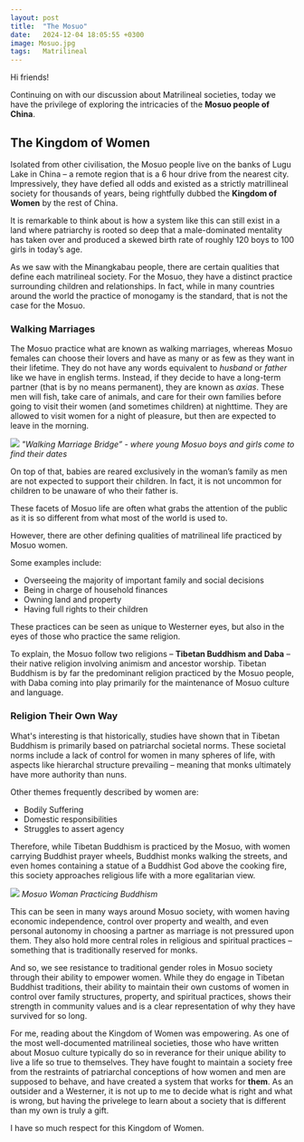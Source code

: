 ```yaml
---
layout: post
title:  "The Mosuo"
date:   2024-12-04 18:05:55 +0300
image: Mosuo.jpg
tags:   Matrilineal
---
```

Hi friends!

Continuing on with our discussion about Matrilineal societies, today we have the privilege of exploring the intricacies of the **Mosuo people of China**. 

## The Kingdom of Women ##

Isolated from other civilisation, the Mosuo people live on the banks of Lugu Lake in China – a remote region that is a 6 hour drive from the nearest city. Impressively, they have defied all odds and existed as a strictly matrillineal society for thousands of years, being rightfully dubbed the **Kingdom of Women** by the rest of China.

It is remarkable to think about is how a system like this can still exist in a land where patriarchy is rooted so deep that a male-dominated mentality has taken over and produced a skewed birth rate of roughly 120 boys to 100 girls in today’s age.

As we saw with the Minangkabau people, there are certain qualities that define each matrilineal society. For the Mosuo, they have a distinct practice surrounding children and relationships. In fact, while in many countries around the world the practice of monogamy is the standard, that is not the case for the Mosuo.

### Walking Marriages ###

The Mosuo practice what are known as walking marriages, whereas Mosuo females can choose their lovers and have as many or as few as they want in their lifetime. They do not have any words equivalent to *husband* or *father* like we have in english terms. Instead, if they decide to have a long-term partner (that is by no means permanent), they are known as *axias*. These men will fish, take care of animals, and care for their own families before going to visit their women (and sometimes children) at nighttime. They are allowed to visit women for a night of pleasure, but then are expected to leave in the morning. 

![]({{site.baseurl}}/images/MarriageBridge.jpg)
*"Walking Marriage Bridge” - where young Mosuo boys and girls come to find their dates*

On top of that, babies are reared exclusively in the woman’s family as men are not expected to support their children. In fact, it is not uncommon for children to be unaware of who their father is. 

These facets of Mosuo life are often what grabs the attention of the public as it is so different from what most of the world is used to.

However, there are other defining qualities of matrilineal life practiced by Mosuo women. 

Some examples include:

-	Overseeing the majority of important family and social decisions
-	Being in charge of household finances
-	Owning land and property
-	Having full rights to their children

These practices can be seen as unique to Westerner eyes, but also in the eyes of those who practice the same religion.

To explain, the Mosuo follow two religions – **Tibetan Buddhism and Daba** – their native religion involving animism and ancestor worship.
Tibetan Buddhism is by far the predominant religion practiced by the Mosuo people, with Daba coming into play primarily for the maintenance of Mosuo culture and language. 

### Religion Their Own Way ###

What's interesting is that historically, studies have shown that in Tibetan Buddhism is primarily based on patriarchal societal norms. These societal norms include a lack of control for women in many spheres of life, with aspects like hierarchal structure prevailing – meaning that monks ultimately have more authority than nuns. 

Other themes frequently described by women are:
-	Bodily Suffering
-	Domestic responsibilities
-	Struggles to assert agency

Therefore, while Tibetan Buddhism is practiced by the Mosuo, with women carrying Buddhist prayer wheels, Buddhist monks walking the streets, and even homes containing a statue of a Buddhist God above the cooking fire, this society approaches religious life with a more egalitarian view. 

![]({{site.baseurl}}/images/MosuoBud.jpg)
*Mosuo Woman Practicing Buddhism*


This can be seen in many ways around Mosuo society, with women having economic independence, control over property and wealth, and even personal autonomy in choosing a partner as marriage is not pressured upon them. They also hold more central roles in religious and spiritual practices – something that is traditionally reserved for monks.

And so, we see resistance to traditional gender roles in Mosuo society through their ability to empower women. While they do engage in Tibetan Buddhist traditions, their ability to maintain their own customs of women in control over family structures, property, and spiritual practices, shows their strength in community values and is a clear representation of why they have survived for so long. 

For me, reading about the Kingdom of Women was empowering. As one of the most well-documented matrilineal societies, those who have written about Mosuo culture typically do so in reverance for their unique ability to live a life so true to themselves. They have fought to maintain a society free from the restraints of patriarchal conceptions of how women and men are supposed to behave, and have created a system that works for **them**. As an outsider and a Westerner, it is not up to me to decide what is right and what is wrong, but having the privelege to learn about a society that is different than my own is truly a gift. 

I have so much respect for this Kingdom of Women.

